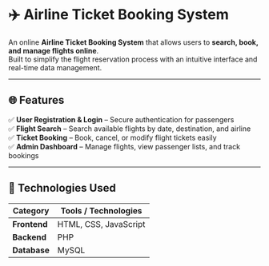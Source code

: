# ✈️ Airline Ticket Booking System

An online **Airline Ticket Booking System** that allows users to **search, book, and manage flights online**.  
Built to simplify the flight reservation process with an intuitive interface and real-time data management.

---

## 🌐 Features

✅ **User Registration & Login** – Secure authentication for passengers  
✅ **Flight Search** – Search available flights by date, destination, and airline  
✅ **Ticket Booking** – Book, cancel, or modify flight tickets easily  
✅ **Admin Dashboard** – Manage flights, view passenger lists, and track bookings  

---

## 🧰 Technologies Used

| Category | Tools / Technologies |
|-----------|----------------------|
| **Frontend** | HTML, CSS, JavaScript
| **Backend** | PHP
| **Database** | MySQL 



